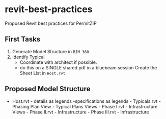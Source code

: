# revit-best-practices
Proposed Revit best practices for PermitZIP

## First Tasks
1. Generate Model Structure in `BIM 360`
2. Identify Typical
      - Coordinate with architect if possible.
      - do this on a SINGLE shared pdf in a bluebeam session
Create the Sheet List in `Host.rvt`
## Proposed Model Structure
- Host.rvt
            - details as legends
            -specifications as legends
      - Typicals.rvt
            - Phasing Plan View
            - Typical Plans Views
      - Phase I.rvt
            - Infrastructure Views
      - Phase II.rvt
            - Infrastructure
      - Phase III.rvt
            - Infrastructure
